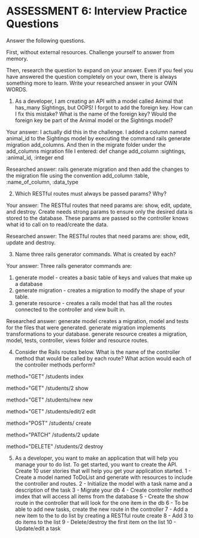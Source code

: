 # ASSESSMENT 6: Interview Practice Questions
Answer the following questions.

First, without external resources. Challenge yourself to answer from memory.

Then, research the question to expand on your answer. Even if you feel you have answered the question completely on your own, there is always something more to learn. Write your researched answer in your OWN WORDS.

1. As a developer, I am creating an API with a model called Animal that has_many Sightings, but OOPS! I forgot to add the foreign key. How can I fix this mistake? What is the name of the foreign key? Would the foreign key be part of the Animal model or the Sightings model?

  Your answer: I actually did this in the challenge. I added a column named animal_id to the Sightings model by executing the command rails generate migration add_columns. And then in the migrate folder under the add_columns migration file I entered: 
  def change
    add_column :sightings, :animal_id, :integer
  end 

  Researched answer: rails generate migration and then add the changes to the migration file using the convention add_column :table, :name_of_column, :data_type



2. Which RESTful routes must always be passed params? Why?

  Your answer: The RESTful routes that need params are: show, edit, update, and destroy. Create needs strong params to ensure only the desired data is stored to the database. These params are passed so the controller knows what id to call on to read/create the data. 

  Researched answer: The RESTful routes that need params are: show, edit, update and destroy. 



3. Name three rails generator commands. What is created by each?

  Your answer: Three rails generator commands are: 
  1. generate model - creates a basic table of keys and values that make up a database
  2. generate migration - creates a migration to modify the shape of your table.
  3. generate resource - creates a rails model that has all the routes connected to the controller and view built in.  

  Researched answer: generate model creates a migration, model and tests for the files that were generated.
  generate migration implements transformations to your database.
  generate resource creates a migration, model, tests, controller, views folder and resource routes.



4. Consider the Rails routes below. What is the name of the controller method that would be called by each route? What action would each of the controller methods perform?

method="GET"    /students  index        

method="GET"    /students/2 show 

method="GET"    /students/new new

method="GET"    /students/edit/2 edit

method="POST"   /students/ create

method="PATCH"  /students/2 update

method="DELETE" /students/2 destroy 



5. As a developer, you want to make an application that will help you manage your to do list. To get started, you want to create the API. Create 10 user stories that will help you get your application started.
1 - Create a model named ToDoList and generate with resources to include the controller and routes.
2 - Initialize the model with a task name and a description of the task
3 - Migrate your db
4 - Create controller method imdex that will access all items from the database
5 - Create the show route in the controller that will look for the one item in the db
6 - To be able to add new tasks, create the new route in the controller
7 - Add a new item to the to do list by creating a RESTful route create 
8 - Add 3 to do items to the list
9 - Delete/destroy the first item on the list
10 - Update/edit a task 